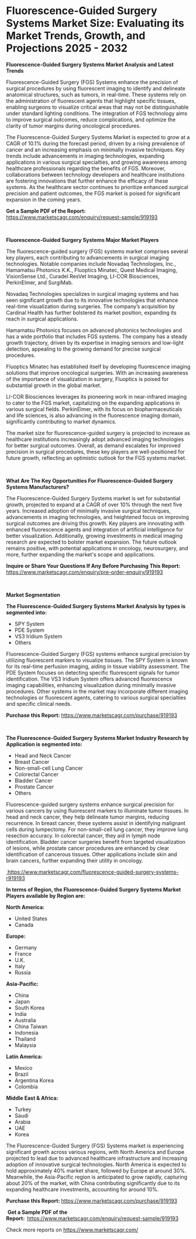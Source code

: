 <p><h1>Fluorescence-Guided Surgery Systems Market Size: Evaluating its Market Trends, Growth, and Projections 2025 - 2032</h1></p><p><strong>Fluorescence-Guided Surgery Systems Market Analysis and Latest Trends</strong></p>
<p><p>Fluorescence-Guided Surgery (FGS) Systems enhance the precision of surgical procedures by using fluorescent imaging to identify and delineate anatomical structures, such as tumors, in real-time. These systems rely on the administration of fluorescent agents that highlight specific tissues, enabling surgeons to visualize critical areas that may not be distinguishable under standard lighting conditions. The integration of FGS technology aims to improve surgical outcomes, reduce complications, and optimize the clarity of tumor margins during oncological procedures.</p><p>The Fluorescence-Guided Surgery Systems Market is expected to grow at a CAGR of 10.1% during the forecast period, driven by a rising prevalence of cancer and an increasing emphasis on minimally invasive techniques. Key trends include advancements in imaging technologies, expanding applications in various surgical specialties, and growing awareness among healthcare professionals regarding the benefits of FGS. Moreover, collaborations between technology developers and healthcare institutions are fostering innovations that further enhance the efficacy of these systems. As the healthcare sector continues to prioritize enhanced surgical precision and patient outcomes, the FGS market is poised for significant expansion in the coming years.</p></p>
<p><strong>Get a Sample PDF of the Report:&nbsp;</strong> <a href="https://www.marketscagr.com/enquiry/request-sample/919193?utm_campaign=2945&utm_medium=2&utm_source=Github&utm_content=ia&utm_term=21032025&utm_id=fluorescence-guided-surgery-systems">https://www.marketscagr.com/enquiry/request-sample/919193</a></p>
<p>&nbsp;</p>
<p><strong>Fluorescence-Guided Surgery Systems Major Market Players</strong></p>
<p><p>The fluorescence-guided surgery (FGS) systems market comprises several key players, each contributing to advancements in surgical imaging technologies. Notable companies include Novadaq Technologies, Inc., Hamamatsu Photonics K.K., Fluoptics Minatec, Quest Medical Imaging, VisionSense Ltd., Curadel ResVet Imaging, LI-COR Biosciences, PerkinElmer, and SurgiMab.</p><p>Novadaq Technologies specializes in surgical imaging systems and has seen significant growth due to its innovative technologies that enhance real-time visualization during surgeries. The company’s acquisition by Cardinal Health has further bolstered its market position, expanding its reach in surgical applications.</p><p>Hamamatsu Photonics focuses on advanced photonics technologies and has a wide portfolio that includes FGS systems. The company has a steady growth trajectory, driven by its expertise in imaging sensors and low-light detection, appealing to the growing demand for precise surgical procedures.</p><p>Fluoptics Minatec has established itself by developing fluorescence imaging solutions that improve oncological surgeries. With an increasing awareness of the importance of visualization in surgery, Fluoptics is poised for substantial growth in the global market. </p><p>LI-COR Biosciences leverages its pioneering work in near-infrared imaging to cater to the FGS market, capitalizing on the expanding applications in various surgical fields. PerkinElmer, with its focus on biopharmaceuticals and life sciences, is also advancing in the fluorescence imaging domain, significantly contributing to market dynamics.</p><p>The market size for fluorescence-guided surgery is projected to increase as healthcare institutions increasingly adopt advanced imaging technologies for better surgical outcomes. Overall, as demand escalates for improved precision in surgical procedures, these key players are well-positioned for future growth, reflecting an optimistic outlook for the FGS systems market.</p></p>
<p>&nbsp;</p>
<p><strong>What Are The Key Opportunities For Fluorescence-Guided Surgery Systems Manufacturers?</strong></p>
<p><p>The Fluorescence-Guided Surgery Systems market is set for substantial growth, projected to expand at a CAGR of over 10% through the next five years. Increased adoption of minimally invasive surgical techniques, advancements in imaging technologies, and heightened focus on improving surgical outcomes are driving this growth. Key players are innovating with enhanced fluorescence agents and integration of artificial intelligence for better visualization. Additionally, growing investments in medical imaging research are expected to bolster market expansion. The future outlook remains positive, with potential applications in oncology, neurosurgery, and more, further expanding the market's scope and applications.</p></p>
<p><strong>Inquire or Share Your Questions If Any Before Purchasing This Report:</strong> <a href="https://www.marketscagr.com/enquiry/pre-order-enquiry/919193?utm_campaign=2945&utm_medium=2&utm_source=Github&utm_content=ia&utm_term=21032025&utm_id=fluorescence-guided-surgery-systems">https://www.marketscagr.com/enquiry/pre-order-enquiry/919193</a></p>
<p>&nbsp;</p>
<p><strong>Market Segmentation</strong></p>
<p><strong>The Fluorescence-Guided Surgery Systems Market Analysis by types is segmented into:</strong></p>
<p><ul><li>SPY System</li><li>PDE System</li><li>VS3 Iridium System</li><li>Others</li></ul></p>
<p><p>Fluorescence-Guided Surgery (FGS) systems enhance surgical precision by utilizing fluorescent markers to visualize tissues. The SPY System is known for its real-time perfusion imaging, aiding in tissue viability assessment. The PDE System focuses on detecting specific fluorescent signals for tumor identification. The VS3 Iridium System offers advanced fluorescence imaging capabilities, enhancing visualization during minimally invasive procedures. Other systems in the market may incorporate different imaging technologies or fluorescent agents, catering to various surgical specialties and specific clinical needs.</p></p>
<p><strong>Purchase this Report:&nbsp;</strong><a href="https://www.marketscagr.com/purchase/919193?utm_campaign=2945&utm_medium=2&utm_source=Github&utm_content=ia&utm_term=21032025&utm_id=fluorescence-guided-surgery-systems">https://www.marketscagr.com/purchase/919193</a></p>
<p>&nbsp;</p>
<p><strong>The Fluorescence-Guided Surgery Systems Market Industry Research by Application is segmented into:</strong></p>
<p><ul><li>Head and Neck Cancer</li><li>Breast Cancer</li><li>Non-small-cell Lung Cancer</li><li>Colorectal Cancer</li><li>Bladder Cancer</li><li>Prostate Cancer</li><li>Others</li></ul></p>
<p><p>Fluorescence-guided surgery systems enhance surgical precision for various cancers by using fluorescent markers to illuminate tumor tissues. In head and neck cancer, they help delineate tumor margins, reducing recurrence. In breast cancer, these systems assist in identifying malignant cells during lumpectomy. For non-small-cell lung cancer, they improve lung resection accuracy. In colorectal cancer, they aid in lymph node identification. Bladder cancer surgeries benefit from targeted visualization of lesions, while prostate cancer procedures are enhanced by clear identification of cancerous tissues. Other applications include skin and brain cancers, further expanding their utility in oncology.</p></p>
<p><a href="https://www.marketscagr.com/fluorescence-guided-surgery-systems-r919193?utm_campaign=2945&utm_medium=2&utm_source=Github&utm_content=ia&utm_term=21032025&utm_id=fluorescence-guided-surgery-systems">&nbsp;https://www.marketscagr.com/fluorescence-guided-surgery-systems-r919193</a></p>
<p><strong>In terms of Region, the Fluorescence-Guided Surgery Systems Market Players available by Region are:</strong></p>
<p>
    <p> <strong> North America: </strong>
        <ul>
            <li>United States</li>
            <li>Canada</li>
        </ul>
        </p> 
    <p> <strong> Europe: </strong>
        <ul>
            <li>Germany</li>
            <li>France</li>
            <li>U.K.</li>
            <li>Italy</li>
            <li>Russia</li>
        </ul>
        </p> 
    <p> <strong> Asia-Pacific: </strong>
        <ul>
            <li>China</li>
            <li>Japan</li>
            <li>South Korea</li>
            <li>India</li>
            <li>Australia</li>
            <li>China Taiwan</li>
            <li>Indonesia</li>
            <li>Thailand</li>
            <li>Malaysia</li>
        </ul>
        </p> 
    <p> <strong> Latin America: </strong>
        <ul>
            <li>Mexico</li>
            <li>Brazil</li>
            <li>Argentina Korea</li>
            <li>Colombia</li>
        </ul>
        </p> 
    <p> <strong> Middle East & Africa: </strong>
        <ul>
            <li>Turkey</li>
            <li>Saudi</li>
            <li>Arabia</li>
            <li>UAE</li>
            <li>Korea</li>
        </ul>
    </p>
    </p>
<p><p>The Fluorescence-Guided Surgery (FGS) Systems market is experiencing significant growth across various regions, with North America and Europe projected to lead due to advanced healthcare infrastructure and increasing adoption of innovative surgical technologies. North America is expected to hold approximately 40% market share, followed by Europe at around 30%. Meanwhile, the Asia-Pacific region is anticipated to grow rapidly, capturing about 20% of the market, with China contributing significantly due to its expanding healthcare investments, accounting for around 10%.</p></p>
<p><strong>Purchase this Report: </strong><a href="https://www.marketscagr.com/purchase/919193?utm_campaign=2945&utm_medium=2&utm_source=Github&utm_content=ia&utm_term=21032025&utm_id=fluorescence-guided-surgery-systems">https://www.marketscagr.com/purchase/919193</a></p>
<p>&nbsp;<strong>Get a Sample PDF of the Report:&nbsp;&nbsp;</strong><a href="https://www.marketscagr.com/enquiry/request-sample/919193?utm_campaign=2945&utm_medium=2&utm_source=Github&utm_content=ia&utm_term=21032025&utm_id=fluorescence-guided-surgery-systems">https://www.marketscagr.com/enquiry/request-sample/919193</a></p>
<p><strong></strong></p>
<p>Check more reports on <a href="https://www.marketscagr.com/?utm_campaign=2945&utm_medium=2&utm_source=Github&utm_content=ia&utm_term=21032025&utm_id=fluorescence-guided-surgery-systems">https://www.marketscagr.com/</a></p>